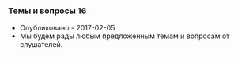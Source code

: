 ### Темы и вопросы 16
- Опубликовано - 2017-02-05
- Мы будем рады любым предложенным темам и вопросам от слушателей.
